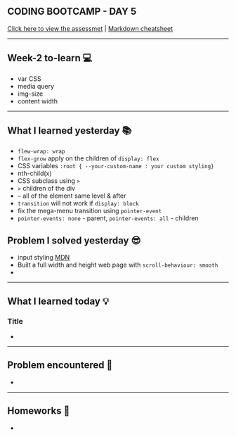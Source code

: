 ## CODING BOOTCAMP - DAY 5
[Click here to view the assessmet](#) | [Markdown cheatsheet](https://www.markdownguide.org/cheat-sheet/)

---

## Week-2 to-learn 💻
* var CSS
* media query
* img-size
* content width
---

## What I learned yesterday 📚
* `flew-wrap: wrap`
* `flex-grow` apply on the children of `display: flex`
* CSS variables `:root { --your-custom-name : your custom styling}`
* nth-child(x)
* CSS subclass using `>`
* `>` children of the div 
* `~` all of the element same level & after
* `transition` will not work if `display: block`
* fix the mega-menu transition using `pointer-event`
* `pointer-events: none` - parent, `pointer-events: all` - children


## Problem I solved yesterday 😎
* input styling [MDN](https://developer.mozilla.org/en-US/docs/Learn/Forms/Styling_web_forms)
* Built a full width and height web page with `scroll-behaviour: smooth`
* 

---

## What I learned today 💡
### Title
* 

---

## Problem encountered 🧐
*

---

## Homeworks 📝
*


